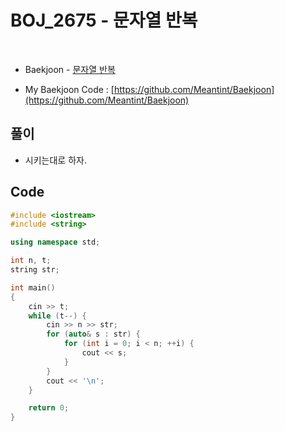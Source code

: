 # BOJ_2675 - 문자열 반복

&nbsp;

- Baekjoon - [문자열 반복](https://www.acmicpc.net/problem/2675)

- My Baekjoon Code : [https://github.com/Meantint/Baekjoon](https://github.com/Meantint/Baekjoon)

## 풀이

- 시키는대로 하자.

## Code

```cpp
#include <iostream>
#include <string>

using namespace std;

int n, t;
string str;

int main()
{
    cin >> t;
    while (t--) {
        cin >> n >> str;
        for (auto& s : str) {
            for (int i = 0; i < n; ++i) {
                cout << s;
            }
        }
        cout << '\n';
    }

    return 0;
}
```
